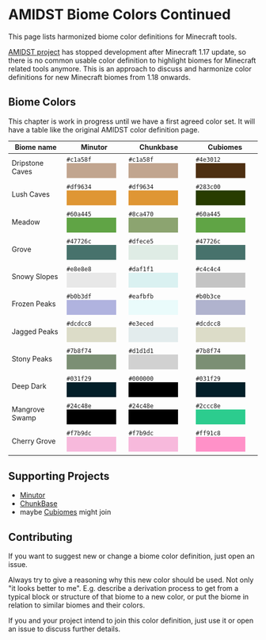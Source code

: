 # AMIDST Biome Colors Continued
This page lists harmonized biome color definitions for Minecraft tools.

[AMIDST project](https://github.com/toolbox4minecraft/amidst) has stopped development after Minecraft 1.17 update, so there is no common usable color definition to highlight biomes for Minecraft related tools anymore. This is an approach to discuss and harmonize color definitions for new Minecraft biomes from 1.18 onwards.


## Biome Colors
This chapter is work in progress until we have a first agreed color set.
It will have a table like the original AMIDST color definition page.

| Biome name      | Minutor                          | Chunkbase                        | Cubiomes                         |
| --------------- | -------------------------------- | -------------------------------- | ---------------------------------|
| Dripstone Caves | `#c1a58f` ![](colors/c1a58f.png) | `#c1a58f` ![](colors/c1a58f.png) | `#4e3012` ![](colors/4e3012.png)
| Lush Caves      | `#df9634` ![](colors/df9634.png) | `#df9634` ![](colors/df9634.png) | `#283c00` ![](colors/283c00.png)
| Meadow          | `#60a445` ![](colors/60a445.png) | `#8ca470` ![](colors/8ca470.png) | `#60a445` ![](colors/60a445.png)
| Grove           | `#47726c` ![](colors/47726c.png) | `#dfece5` ![](colors/dfece5.png) | `#47726c` ![](colors/47726c.png)
| Snowy Slopes    | `#e8e8e8` ![](colors/e8e8e8.png) | `#daf1f1` ![](colors/daf1f1.png) | `#c4c4c4` ![](colors/c4c4c4.png)
| Frozen Peaks    | `#b0b3df` ![](colors/b0b3df.png) | `#eafbfb` ![](colors/eafbfb.png) | `#b0b3ce` ![](colors/b0b3ce.png)
| Jagged Peaks    | `#dcdcc8` ![](colors/dcdcc8.png) | `#e3eced` ![](colors/e3eced.png) | `#dcdcc8` ![](colors/dcdcc8.png)
| Stony Peaks     | `#7b8f74` ![](colors/7b8f74.png) | `#d1d1d1` ![](colors/d1d1d1.png) | `#7b8f74` ![](colors/7b8f74.png)
| Deep Dark       | `#031f29` ![](colors/031f29.png) | `#000000` ![](colors/000000.png) | `#031f29` ![](colors/031f29.png)
| Mangrove Swamp  | `#24c48e` ![](colors/24c48e.png) | `#24c48e` ![](colors/24c48e.png) | `#2ccc8e` ![](colors/2ccc8e.png)
| Cherry Grove    | `#f7b9dc` ![](colors/f7b9dc.png) | `#f7b9dc` ![](colors/f7b9dc.png) | `#ff91c8` ![](colors/ff91c8.png)


## Supporting Projects
* [Minutor](https://github.com/mrkite/minutor)
* [ChunkBase](https://www.chunkbase.com/apps/biome-finder)
* maybe [Cubiomes](https://github.com/Cubitect/cubiomes) might join


## Contributing
If you want to suggest new or change a biome color definition, just open an issue.

Always try to give a reasoning why this new color should be used. Not only "it looks better to me". E.g. describe a derivation process to get from a typical block or structure of that biome to a new color, or put the biome in relation to similar biomes and their colors.

If you and your project intend to join this color definition, just use it or open an issue to discuss further details.
